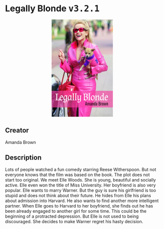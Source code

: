 
# Legally Blonde <kbd>v3.2.1</kbd>

<center>
  <img src="./cover-1024.jpg"/>
</center>

## Creator
Amanda Brown

## Description
Lots of people watched a fun comedy starring Reese Witherspoon. But not everyone knows that the film was based on the book. The plot does not start too original. We meet Elle Woods. She is young, beautiful and socially active. Elle even won the title of Miss University. Her boyfriend is also very popular. Elle wants to marry Warner. But the guy is sure his girlfriend is too stupid and does not think about their future. He hides from Elle his plans about admission into Harvard. He also wants to find another more intelligent partner. When Elle goes to Harvard to her boyfriend, she finds out he has been already engaged to another girl for some time. This could be the beginning of a protracted depression. But Elle is not used to being discouraged. She decides to make Warner regret his hasty decision. 
